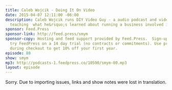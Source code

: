 ```yaml
---
title: Caleb Wojcik - Doing It On Video
date: 2015-04-07 12:11:00 -06:00
description: Caleb Wojcik runs DIY Video Guy - a audio podcast and video podcast show
  teaching  what he&rsquo;s learned about running a business involved in video production.
sponsor: Feed.Press
sponsor-link: http://feed.press/smym
sponsor-copy: Hosting and feed support provided by Feed.Press.  Sign-up today and
  try FeedPress on a 14 day trial (no contracts or commitments). Use promo code "smym"
  during checkout to get 10% off your first year.
episode: 80
show: smym
mp3: http://podcasts-1.feedpress.co/10590/smym-80.mp3
layout: episode
---
```


Sorry. Due to importing issues, links and show notes were lost in translation.
